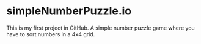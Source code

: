 # simpleNumberPuzzle.io

This is my first project in GitHub. A simple number puzzle game where you have to sort numbers in a 4x4 grid.
